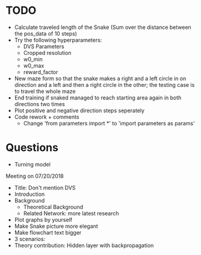 # TODO

- Calculate traveled length of the Snake (Sum over the distance between the pos_data of 10 steps)
- Try the following hyperparameters:
  - DVS Parameters
  - Cropped resolution
  - w0_min
  - w0_max
  - reward_factor
- New maze form so that the snake makes a right and a left circle in on direction and a left and then a right circle in the other; the testing case is to travel the whole maze
- End training if snaked managed to reach starting area again in both directions two times
- Plot positive and negative direction steps seperately
- Code rework + comments
  - Change 'from parameters import \*' to 'import parameters as params'

# Questions
- Turning model

Meeting on 07/20/2018
- Title: Don't mention DVS
- Introduction
- Background
  - Theoretical Background
  - Related Network: more latest research
- Plot graphs by yourself
- Make Snake picture more elegant
- Make flowchart text bigger
- 3 scenarios:
- Theory contribution: Hidden layer with backpropagation
